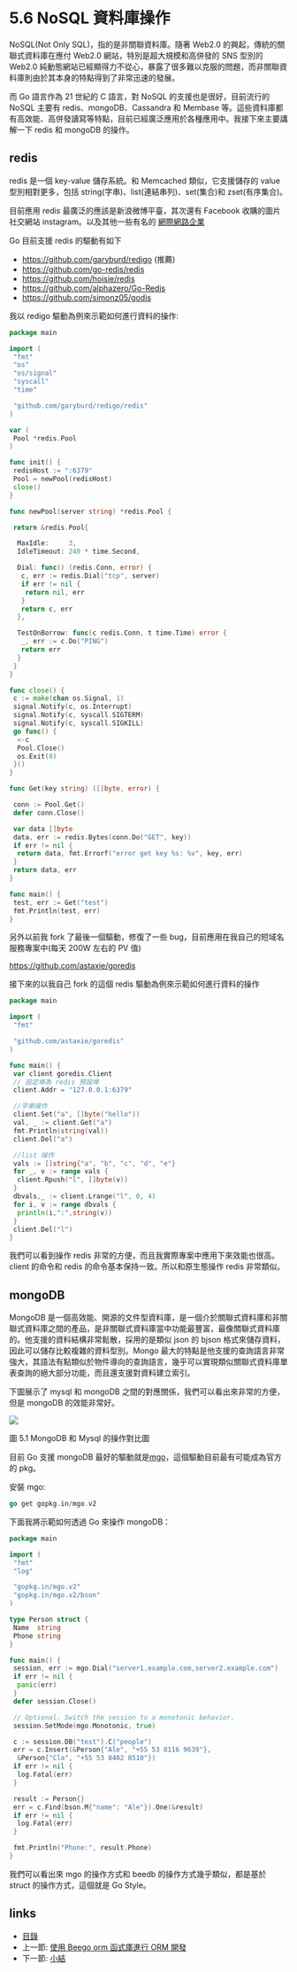 # 5.6 NoSQL 資料庫操作

NoSQL(Not Only SQL)，指的是非關聯資料庫。隨著 Web2.0 的興起，傳統的關聯式資料庫在應付 Web2.0 網站，特別是超大規模和高併發的 SNS 型別的 Web2.0 純動態網站已經顯得力不從心，暴露了很多難以克服的問題，而非關聯資料庫則由於其本身的特點得到了非常迅速的發展。

而 Go 語言作為 21 世紀的 C 語言，對 NoSQL 的支援也是很好，目前流行的 NoSQL 主要有 redis、mongoDB、Cassandra 和 Membase 等。這些資料庫都有高效能、高併發讀寫等特點，目前已經廣泛應用於各種應用中。我接下來主要講解一下 redis 和 mongoDB 的操作。

## redis

redis 是一個 key-value 儲存系統。和 Memcached 類似，它支援儲存的 value 型別相對更多，包括 string(字串)、list(連結串列)、set(集合)和 zset(有序集合)。

目前應用 redis 最廣泛的應該是新浪微博平臺，其次還有 Facebook 收購的圖片社交網站 instagram。以及其他一些有名的 [網際網路企業](http://redis.io/topics/whos-using-redis)

Go 目前支援 redis 的驅動有如下

- <https://github.com/garyburd/redigo> (推薦)
- <https://github.com/go-redis/redis>
- <https://github.com/hoisie/redis>
- <https://github.com/alphazero/Go-Redis>
- <https://github.com/simonz05/godis>

我以 redigo 驅動為例來示範如何進行資料的操作:

```Go
package main

import (
 "fmt"
 "os"
 "os/signal"
 "syscall"
 "time"

 "github.com/garyburd/redigo/redis"
)

var (
 Pool *redis.Pool
)

func init() {
 redisHost := ":6379"
 Pool = newPool(redisHost)
 close()
}

func newPool(server string) *redis.Pool {

 return &redis.Pool{

  MaxIdle:     3,
  IdleTimeout: 240 * time.Second,

  Dial: func() (redis.Conn, error) {
   c, err := redis.Dial("tcp", server)
   if err != nil {
    return nil, err
   }
   return c, err
  },

  TestOnBorrow: func(c redis.Conn, t time.Time) error {
   _, err := c.Do("PING")
   return err
  }
 }
}

func close() {
 c := make(chan os.Signal, 1)
 signal.Notify(c, os.Interrupt)
 signal.Notify(c, syscall.SIGTERM)
 signal.Notify(c, syscall.SIGKILL)
 go func() {
  <-c
  Pool.Close()
  os.Exit(0)
 }()
}

func Get(key string) ([]byte, error) {

 conn := Pool.Get()
 defer conn.Close()

 var data []byte
 data, err := redis.Bytes(conn.Do("GET", key))
 if err != nil {
  return data, fmt.Errorf("error get key %s: %v", key, err)
 }
 return data, err
}

func main() {
 test, err := Get("test")
 fmt.Println(test, err)
}

```

另外以前我 fork 了最後一個驅動，修復了一些 bug，目前應用在我自己的短域名服務專案中(每天 200W 左右的 PV 值)

<https://github.com/astaxie/goredis>

接下來的以我自己 fork 的這個 redis 驅動為例來示範如何進行資料的操作

```Go
package main

import (
 "fmt"

 "github.com/astaxie/goredis"
)

func main() {
 var client goredis.Client
 // 設定埠為 redis 預設埠
 client.Addr = "127.0.0.1:6379"

 //字串操作
 client.Set("a", []byte("hello"))
 val, _ := client.Get("a")
 fmt.Println(string(val))
 client.Del("a")

 //list 操作
 vals := []string{"a", "b", "c", "d", "e"}
 for _, v := range vals {
  client.Rpush("l", []byte(v))
 }
 dbvals,_ := client.Lrange("l", 0, 4)
 for i, v := range dbvals {
  println(i,":",string(v))
 }
 client.Del("l")
}
```

我們可以看到操作 redis 非常的方便，而且我實際專案中應用下來效能也很高。client 的命令和 redis 的命令基本保持一致。所以和原生態操作 redis 非常類似。

## mongoDB

MongoDB 是一個高效能、開源的文件型資料庫，是一個介於關聯式資料庫和非關聯式資料庫之間的產品，是非關聯式資料庫當中功能最豐富，最像關聯式資料庫的。他支援的資料結構非常鬆散，採用的是類似 json 的 bjson 格式來儲存資料，因此可以儲存比較複雜的資料型別。Mongo 最大的特點是他支援的查詢語言非常強大，其語法有點類似於物件導向的查詢語言，幾乎可以實現類似關聯式資料庫單表查詢的絕大部分功能，而且還支援對資料建立索引。

下圖展示了 mysql 和 mongoDB 之間的對應關係，我們可以看出來非常的方便，但是 mongoDB 的效能非常好。

![](images/5.6.mongodb.png)

圖 5.1 MongoDB 和 Mysql 的操作對比圖

目前 Go 支援 mongoDB 最好的驅動就是[mgo](http://labix.org/mgo)，這個驅動目前最有可能成為官方的 pkg。

安裝 mgo:

```Go
go get gopkg.in/mgo.v2
```

下面我將示範如何透過 Go 來操作 mongoDB：

```Go
package main

import (
 "fmt"
 "log"

 "gopkg.in/mgo.v2"
 "gopkg.in/mgo.v2/bson"
)

type Person struct {
 Name  string
 Phone string
}

func main() {
 session, err := mgo.Dial("server1.example.com,server2.example.com")
 if err != nil {
  panic(err)
 }
 defer session.Close()

 // Optional. Switch the session to a monotonic behavior.
 session.SetMode(mgo.Monotonic, true)

 c := session.DB("test").C("people")
 err = c.Insert(&Person{"Ale", "+55 53 8116 9639"},
  &Person{"Cla", "+55 53 8402 8510"})
 if err != nil {
  log.Fatal(err)
 }

 result := Person{}
 err = c.Find(bson.M{"name": "Ale"}).One(&result)
 if err != nil {
  log.Fatal(err)
 }

 fmt.Println("Phone:", result.Phone)
}
```

我們可以看出來 mgo 的操作方式和 beedb 的操作方式幾乎類似，都是基於 struct 的操作方式，這個就是 Go Style。

## links

* [目錄](preface.md)
* 上一節: [使用 Beego orm 函式庫進行 ORM 開發](05.5.md)
* 下一節: [小結](05.7.md)
